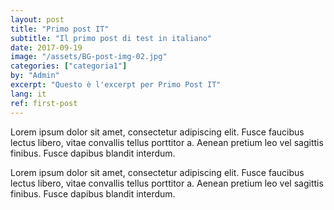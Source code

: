 ```yaml
---
layout: post
title: "Primo post IT"
subtitle: "Il primo post di test in italiano"
date: 2017-09-19
image: "/assets/BG-post-img-02.jpg"
categories: ["categoria1"]
by: "Admin"
excerpt: "Questo è l'excerpt per Primo Post IT"
lang: it
ref: first-post
---
```


Lorem ipsum dolor sit amet, consectetur adipiscing elit. Fusce faucibus lectus libero, vitae convallis tellus porttitor a. Aenean pretium leo vel sagittis finibus. Fusce dapibus blandit interdum.

Lorem ipsum dolor sit amet, consectetur adipiscing elit. Fusce faucibus lectus libero, vitae convallis tellus porttitor a. Aenean pretium leo vel sagittis finibus. Fusce dapibus blandit interdum.
